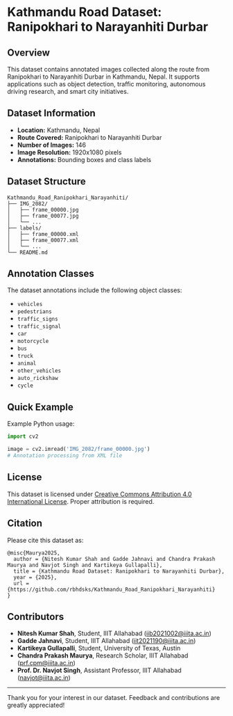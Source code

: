 # Kathmandu Road Dataset: Ranipokhari to Narayanhiti Durbar

## Overview

This dataset contains annotated images collected along the route from Ranipokhari to Narayanhiti Durbar in Kathmandu, Nepal. It supports applications such as object detection, traffic monitoring, autonomous driving research, and smart city initiatives.

## Dataset Information

- **Location:** Kathmandu, Nepal
- **Route Covered:** Ranipokhari to Narayanhiti Durbar
- **Number of Images:** 146
- **Image Resolution:** 1920x1080 pixels
- **Annotations:** Bounding boxes and class labels

## Dataset Structure

```
Kathmandu_Road_Ranipokhari_Narayanhiti/
├── IMG_2082/
│   ├── frame_00000.jpg
│   ├── frame_00077.jpg
│   └── ...
├── labels/
│   ├── frame_00000.xml
│   ├── frame_00077.xml
│   └── ...
└── README.md
```

## Annotation Classes

The dataset annotations include the following object classes:

- `vehicles`
- `pedestrians`
- `traffic_signs`
- `traffic_signal`
- `car`
- `motorcycle`
- `bus`
- `truck`
- `animal`
- `other_vehicles`
- `auto_rickshaw`
- `cycle`

## Quick Example

Example Python usage:

```python
import cv2

image = cv2.imread('IMG_2082/frame_00000.jpg')
# Annotation processing from XML file
```

## License

This dataset is licensed under [Creative Commons Attribution 4.0 International License](https://creativecommons.org/licenses/by/4.0/). Proper attribution is required.

## Citation

Please cite this dataset as:

```
@misc{Maurya2025,
  author = {Nitesh Kumar Shah and Gadde Jahnavi and Chandra Prakash Maurya and Navjot Singh and Kartikeya Gullapalli},
  title = {Kathmandu Road Dataset: Ranipokhari to Narayanhiti Durbar},
  year = {2025},
  url = {https://github.com/rbhdsks/Kathmandu_Road_Ranipokhari_Narayanhiti}
}
```

## Contributors

- **Nitesh Kumar Shah**, Student, IIIT Allahabad ([iib2021002@iiita.ac.in](mailto:iib2021002@iiita.ac.in))
- **Gadde Jahnavi**, Student, IIIT Allahabad ([iit2021190@iiita.ac.in](mailto:iit2021190@iiita.ac.in))
- **Kartikeya Gullapalli**, Student, University of Texas, Austin
- **Chandra Prakash Maurya**, Research Scholar, IIIT Allahabad ([prf.cpm@iiita.ac.in](mailto:prf.cpm@iiita.ac.in))
- **Prof. Dr. Navjot Singh**, Assistant Professor, IIIT Allahabad ([navjot@iiita.ac.in](mailto:navjot@iiita.ac.in))

---

Thank you for your interest in our dataset. Feedback and contributions are greatly appreciated!

